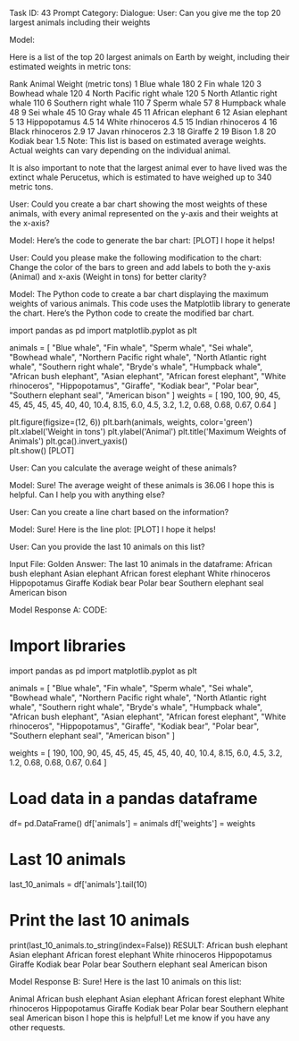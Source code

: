 Task ID: 43
Prompt Category:
Dialogue:
User:
Can you give me the top 20 largest animals including their weights

Model:

Here is a list of the top 20 largest animals on Earth by weight, including their estimated weights in metric tons:

Rank Animal Weight (metric tons)
1 Blue whale 180
2 Fin whale 120
3 Bowhead whale 120
4 North Pacific right whale 120
5 North Atlantic right whale 110
6 Southern right whale 110
7 Sperm whale 57
8 Humpback whale 48
9 Sei whale 45
10 Gray whale 45
11 African elephant 6
12 Asian elephant 5
13 Hippopotamus 4.5
14 White rhinoceros 4.5
15 Indian rhinoceros 4
16 Black rhinoceros 2.9
17 Javan rhinoceros 2.3
18 Giraffe 2
19 Bison 1.8
20 Kodiak bear 1.5
Note: This list is based on estimated average weights. Actual weights can vary depending on the individual animal.

It is also important to note that the largest animal ever to have lived was the extinct whale Perucetus, which is estimated to have weighed up to 340 metric tons.

User:
Could you create a bar chart showing the most weights of these animals, with every animal represented on the y-axis and their weights at the x-axis?

Model:
Here’s the code to generate the bar chart:
[PLOT]
I hope it helps!

User:
Could you please make the following modification to the chart: Change the color of the bars to green and add labels to both the y-axis (Animal) and x-axis (Weight in tons) for better clarity?

Model:
The Python code to create a bar chart displaying the maximum weights of various animals. This code uses the Matplotlib library to generate the chart. Here’s the Python code to create the modified bar chart.

import pandas as pd
import matplotlib.pyplot as plt

animals = [
"Blue whale", "Fin whale", "Sperm whale", "Sei whale", "Bowhead whale",
"Northern Pacific right whale", "North Atlantic right whale",
"Southern right whale", "Bryde's whale", "Humpback whale",
"African bush elephant", "Asian elephant", "African forest elephant",
"White rhinoceros", "Hippopotamus", "Giraffe", "Kodiak bear",
"Polar bear", "Southern elephant seal", "American bison"
]
weights = [
190, 100, 90, 45, 45, 45, 45, 45, 40, 40, 10.4, 8.15, 6.0, 4.5, 3.2, 1.2, 0.68, 0.68, 0.67, 0.64
]

plt.figure(figsize=(12, 6))
plt.barh(animals, weights, color='green')
plt.xlabel('Weight in tons')
plt.ylabel('Animal')
plt.title('Maximum Weights of Animals')
plt.gca().invert_yaxis()  
plt.show()
[PLOT]

User:
Can you calculate the average weight of these animals?

Model:
Sure! The average weight of these animals is 36.06
I hope this is helpful. Can I help you with anything else?

User:
Can you create a line chart based on the information?

Model:
Sure! Here is the line plot:
[PLOT]
I hope it helps!

User:
Can you provide the last 10 animals on this list?

Input File:
Golden Answer:
The last 10 animals in the dataframe:
African bush elephant
Asian elephant
African forest elephant
White rhinoceros
Hippopotamus
Giraffe
Kodiak bear
Polar bear
Southern elephant seal
American bison

Model Response A:
CODE:

# Import libraries

import pandas as pd
import matplotlib.pyplot as plt

animals = [
"Blue whale", "Fin whale", "Sperm whale", "Sei whale", "Bowhead whale",
"Northern Pacific right whale", "North Atlantic right whale", "Southern right whale",
"Bryde's whale", "Humpback whale", "African bush elephant", "Asian elephant",
"African forest elephant", "White rhinoceros", "Hippopotamus", "Giraffe",
"Kodiak bear", "Polar bear", "Southern elephant seal", "American bison"
]

weights = [
190, 100, 90, 45, 45, 45, 45, 45, 40, 40, 10.4, 8.15, 6.0, 4.5, 3.2, 1.2, 0.68, 0.68, 0.67, 0.64
]

# Load data in a pandas dataframe

df= pd.DataFrame()
df['animals'] = animals
df['weights'] = weights

# Last 10 animals

last_10_animals = df['animals'].tail(10)

# Print the last 10 animals

print(last_10_animals.to_string(index=False))
RESULT:
African bush elephant
Asian elephant
African forest elephant
White rhinoceros
Hippopotamus
Giraffe
Kodiak bear
Polar bear
Southern elephant seal
American bison

Model Response B:
Sure! Here is the last 10 animals on this list:

Animal
African bush elephant
Asian elephant
African forest elephant
White rhinoceros
Hippopotamus
Giraffe
Kodiak bear
Polar bear
Southern elephant seal
American bison
I hope this is helpful! Let me know if you have any other requests.
